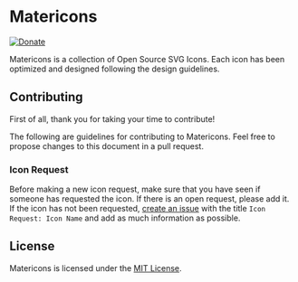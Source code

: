 # Matericons
[![Donate](https://img.shields.io/badge/donate-paypal-blue.svg?style=flat-square)](https://www.paypal.me/yasyaelhakim/5)

Matericons is a collection of Open Source SVG Icons. Each icon has been optimized and designed following the design guidelines.

## Contributing

First of all, thank you for taking your time to contribute!

The following are guidelines for contributing to Matericons. Feel free to propose changes to this document in a pull request.

### Icon Request

Before making a new icon request, make sure that you have seen if someone has requested the icon. If there is an open request, please add it. If the icon has not been requested, [create an issue](https://github.com/elhakimyasya/Matericons/issues/new?title=Icon%20Request:%20) with the title `Icon Request: Icon Name` and add as much information as possible.

## License
Matericons is licensed under the [MIT License](https://github.com/elhakimyasya/Matericons/blob/main/LICENSE).